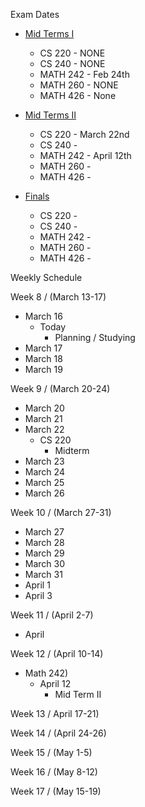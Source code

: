 Exam Dates

- <u>Mid Terms I</u>
	- CS 220 - NONE
	- CS 240 - NONE
	- MATH 242 - Feb 24th
	- MATH 260 - NONE
	- MATH 426 - None 

- <u>Mid Terms II</u>
	- CS 220 - March 22nd
	- CS 240 - 
	- MATH 242 - April 12th
	- MATH 260 - 
	- MATH 426 - 

- <u>Finals</u>
	- CS 220 - 
	- CS 240 - 
	- MATH 242 - 
	- MATH 260 - 
	- MATH 426 - 




Weekly Schedule


Week 8 / (March 13-17)
- March 16 
	- Today 
		- Planning / Studying
- March 17
- March 18
- March 19

Week 9 / (March 20-24)
- March 20
- March 21
- March 22
	- CS 220
		- Midterm
- March 23
- March 24
- March 25
- March 26

Week 10 / (March 27-31)
- March 27
- March 28
- March 29
- March 30
- March 31
- April 1
- April 3

Week 11 / (April 2-7)
- April 

Week 12 /  (April 10-14)

- Math 242)
	- April 12 
		- Mid Term II

Week 13 / April 17-21)

Week 14 / (April 24-26)

Week 15 / (May 1-5)

Week 16 / (May 8-12)

Week 17 / (May 15-19)
